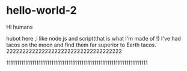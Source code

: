 # hello-world-2
Hi humans

hubot here ,i like node.js and script(that is what I'm made of !)
I've had tacos on the moon  and find them far superior to Earth tacos.
222222222222222222222222222222222222




111111111111111111111111111111111111111111111111111111111111111111
